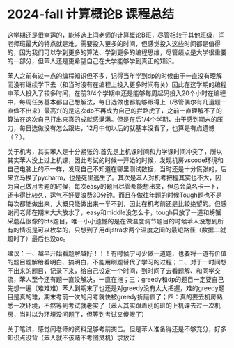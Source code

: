 # 2024-fall 计算概论B 课程总结

这学期还是很幸运的，能够选上闫老师的计算概论B班，尽管相较于其他班级，闫老师班最大的特点就是难，需要投入更多的时间，但感觉投入这些时间都是值得的，因为我们可以学到更多的算法、学到更多的编程思维，尽管绩点是大学很重要的一部分，但苯人还是更希望自己在大学能够学到真正的知识。

苯人之前有过一点的编程知识但不多，记得当年学到dp的时候由于一直没有理解而没有继续学下去（和当时没有在编程上投入更多时间有关）因此在这学期的编程中苯人投入了较多时间，在前3/4个学期中还是能够每周起码投入20个小时在编程中，每周任务基本都自己想解法，每日选做也都能够跟得上（尽管偶尔有几道题一直做不出来）最高兴的是这次dp不再成为自己的拦路虎了，之前一直理解不了的算法在这次自己打出来真的成就感满满。但是在后1/4个学期，由于感到期末的压力，每日选做没有怎么跟进，12月中旬以后的就基本没看了，也算是有点遗憾（？）。

关于机考，其实苯人是十分紧张的.首先是上机课时间和力学课时间冲突了，所以其实苯人没上过上机课，因此考试的时候一开始的时候，发现机房vscode环境和自己电脑上的不一样，发现自己不知道在哪里测试数据，当时还是十分慌张的，后来立马换了pycharm，也是死里逃生了。其次是苯人对机考把握其实也不大，因为自己做月考题的时候，每次easy的题目尽管都能想出来，但总会莫名卡一下，还卡得比较久，运气不好要浪费30分钟。而且在做往年题的时候Tough题也不是每次都能做出来，大概只能做出来一半不到，因此在机考前还是比较绝望的。但感谢闫老师在期末大大放水了，easy和middle没怎么卡，tough只放了一道和螃蟹采蘑菇很像的bfs题目，唯一小小遗憾的是在做温度调节题目的时候苯人没想到所有的情况是可以枚举的，只想到了用dijstra求两个温度之间的最短路径（数据二就超时了）最后也没ac。

建议：一、越早开始看题解越好！！！有时候宁可少做一道题，也要将一道有价值的题目题解给看明白、搞明白，不能用刷题替代了学习的过程；二、对于一时间想不出来的题目，记录下来，给自己设定一个时间，到时间了去看题解、和同学交流，苯人至今还有题一直没解决，一直在拖；三：greedy和dp的题目一定要自己先想一遍（难难难）苯人到期末了也还是对greedy没有太大把握，难的greedy题目是真的难，期末考前一次的月考就快被greedy折磨疯了；四：真的要去机房熟悉一次环境，不然等到考试就老实了（苯人其实跟着别的班的上机课去过一次机房，当时以为环境没问题了，但等到考试又傻眼了）

关于笔试，感觉闫老师的资料足够考前突击。但是苯人准备得还是不够充分，好多知识点没背（苯人就不该赌不考图灵机）求放过
